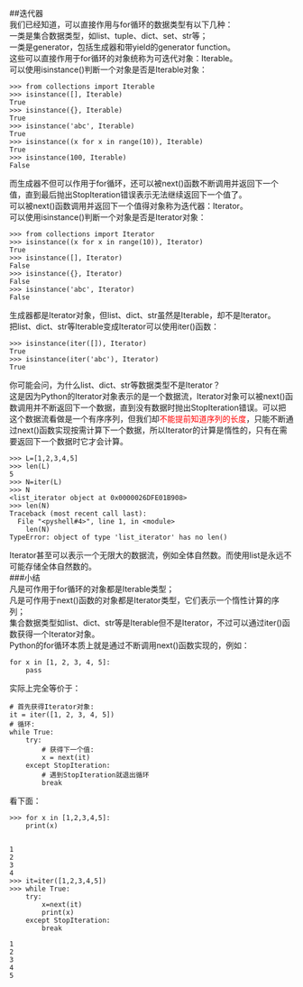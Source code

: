 ##迭代器  
我们已经知道，可以直接作用与for循环的数据类型有以下几种：  
一类是集合数据类型，如list、tuple、dict、set、str等；  
一类是generator，包括生成器和带yield的generator function。  
这些可以直接作用于for循环的对象统称为可迭代对象：Iterable。  
可以使用isinstance()判断一个对象是否是Iterable对象：  

	>>> from collections import Iterable
	>>> isinstance([], Iterable)
	True
	>>> isinstance({}, Iterable)
	True
	>>> isinstance('abc', Iterable)
	True
	>>> isinstance((x for x in range(10)), Iterable)
	True
	>>> isinstance(100, Iterable)
	False  
而生成器不但可以作用于for循环，还可以被next()函数不断调用并返回下一个值，直到最后抛出StopIteration错误表示无法继续返回下一个值了。  
可以被next()函数调用并返回下一个值得对象称为迭代器：Iterator。  
可以使用isinstance()判断一个对象是否是Iterator对象：  

	>>> from collections import Iterator
	>>> isinstance((x for x in range(10)), Iterator)
	True
	>>> isinstance([], Iterator)
	False
	>>> isinstance({}, Iterator)
	False
	>>> isinstance('abc', Iterator)
	False  
生成器都是Iterator对象，但list、dict、str虽然是Iterable，却不是Iterator。  
把list、dict、str等Iterable变成Iterator可以使用iter()函数：  

	>>> isinstance(iter([]), Iterator)
	True
	>>> isinstance(iter('abc'), Iterator)
	True  
你可能会问，为什么list、dict、str等数据类型不是Iterator？  
这是因为Python的Iterator对象表示的是一个数据流，Iterator对象可以被next()函数调用并不断返回下一个数据，直到没有数据时抛出StopIteration错误。可以把这个数据流看做是一个有序序列，但我们却<font color=red>不能提前知道序列的长度</font>，只能不断通过next()函数实现按需计算下一个数据，所以Iterator的计算是惰性的，只有在需要返回下一个数据时它才会计算。  

	>>> L=[1,2,3,4,5]
	>>> len(L)
	5
	>>> N=iter(L)
	>>> N
	<list_iterator object at 0x0000026DFE01B908>
	>>> len(N)
	Traceback (most recent call last):
	  File "<pyshell#4>", line 1, in <module>
	    len(N)
	TypeError: object of type 'list_iterator' has no len()  
Iterator甚至可以表示一个无限大的数据流，例如全体自然数。而使用list是永远不可能存储全体自然数的。  
###小结  
凡是可作用于for循环的对象都是Iterable类型；  
凡是可作用于next()函数的对象都是Iterator类型，它们表示一个惰性计算的序列；  
集合数据类型如list、dict、str等是Iterable但不是Iterator，不过可以通过iter()函数获得一个Iterator对象。  
Python的for循环本质上就是通过不断调用next()函数实现的，例如：  

	for x in [1, 2, 3, 4, 5]:
	    pass  
实际上完全等价于：

	# 首先获得Iterator对象:
	it = iter([1, 2, 3, 4, 5])
	# 循环:
	while True:
	    try:
	        # 获得下一个值:
	        x = next(it)
	    except StopIteration:
	        # 遇到StopIteration就退出循环
	        break  
看下面：  

	>>> for x in [1,2,3,4,5]:
		print(x)
	
		
	1
	2
	3
	4  
	>>> it=iter([1,2,3,4,5])  
	>>> while True:
		try:
			x=next(it)
			print(x)
		except StopIteration:
			break
	
	1
	2
	3
	4
	5  
